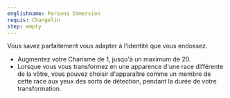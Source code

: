 ```yaml
---
englishname: Persona Immersion
requis: Changelin
step: empty
---
```

Vous savez parfaitement vous adapter à l'identité que vous endossez.

 - Augmentez votre Charisme de 1, jusqu'à un maximum de 20.
 - Lorsque vous vous transformez en une apparence d'une race différente de la vôtre, vous pouvez choisir d'apparaître comme un membre de cette race aux yeux des sorts de détection, pendant la durée de votre transformation.
